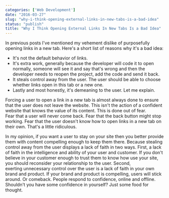 ```yaml
---
categories: ['Web Development']
date: "2016-03-27"
slug: "why-i-think-opening-external-links-in-new-tabs-is-a-bad-idea"
status: "publish"
title: "Why I Think Opening External Links In New Tabs Is a Bad Idea"
---
```


In previous posts I've mentioned my vehement dislike of purposefully opening links in a new tab. Here's a short list of reasons why it's a bad idea:

- It's not the default behavior of links.
- It's extra work, generally because the developer will code it to open normally, someone will see it and say that's wrong and then the developer needs to reopen the project, add the code and send it back.
- It steals control away from the user. The user should be able to choose whether links open in this tab or a new one.
- Lastly and most honestly, it's demeaning to the user. Let me explain.

Forcing a user to open a link in a new tab is almost always done to ensure that the user does not leave the website. This isn't the action of a confident website that knows the value of its content. This is done out of fear. Fear that a user will never come back. Fear that the back button might stop working. Fear that the user doesn't know how to open links in a new tab on their own. That's a little ridiculous.

In my opinion, if you want a user to stay on your site then you better provide them with content compelling enough to keep them there. Because stealing control away from the user displays a lack of faith in two ways. First, a lack of faith in the intelligence and ability of your user and customer. If you don't believe in your customer enough to trust them to know how use your site, you should reconsider your relationship to the user. Second, exerting unnecessary control over the user is a lack of faith in your own brand and product. If your brand and product is compelling, users will stick around. Or comeback. People respond to confidence, online and offline. Shouldn't you have some confidence in yourself? Just some food for thought.
